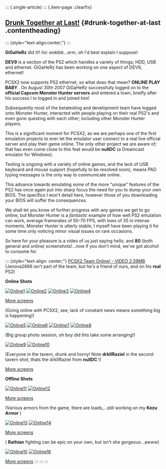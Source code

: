 ::: {.single-article}
::: {.item-page .clearfix}
## [Drunk Together at Last!](/140-drunk-together-at-last.html) {#drunk-together-at-last .contentheading}

::: {style="text-align:center;"}
:::

**GiGaHeRz** did it!! *hic* *wobble*...erm, oh I'd best explain I
suppose!


**DEV9** is a section of the PS2 which handles a variety of things; HDD,
USB and ethernet. GiGaHeRz has been working on one aspect of DEV9,
ethernet!

PCSX2 now supports PS2 ethernet, so what does that mean? **ONLINE PLAY
BABY** . On August 30th 2007 GiGaHeRz successfully logged on to the
**official Capcom Monster Hunter servers** and entered a town, briefly
after his success I to logged in and joined him!

Subsequently most of the betatesting and development team have logged
onto Monster Hunter, interacted with people playing on their real PS2's
and even gone questing with each other; including other Monster Hunter
players.

This is a significant moment for PCSX2, as we are perhaps one of the
first emulation projects to ever let the emulator user connect to a real
live official server and play their game online. The only other project
we are aware of; that has even come close to this feat would be
**nullDC** (a Dreamcast emulator for Windows).

Testing is ongoing with a variety of online games, and the lack of USB
keyboard and mouse support (hopefully to be resolved soon), means PAD
typing messages is the only way to communicate online.

This advance towards emulating some of the more "unique" features of
the PS2 has once again put into sharp focus the need for you to dump
your own BIOS. The specifics I won't detail here, however those of you
downloading your BIOS will suffer the consequences.

We shall let you know of further progress with any games we get to go
online, but Monster Hunter is a *fantastic* example of how well PS2
emulation can work, average framerates of 50-70 FPS, with lows of 35 in
intense moments. Monster Hunter is utterly stable, I myself have been
playing it for some time only noticing minor visual issues on rare
occasions.

So here for your pleasure is a video of us just saying hello, and **80**
(both general and online) screenshots!...now if you don't mind, we've
got alcohol to consume *hic*

::: {style="text-align: center;"}
[PCSX2 Team Online! - VIDEO
2.59MB](/images/stories/frontend/online/waving.rar)
(Jenova2666 isn't part of the team, but he's a friend of ours, and on
his **real** PS2)

**Online Shots**

[![Online1](/images/stories/frontend/online/news_48t.jpg)](/images/stories/frontend/online/news_48.jpg)
[![Online2](/images/stories/frontend/online/news_49t.jpg)](/images/stories/frontend/online/news_49.jpg)
[![Online3](/images/stories/frontend/online/news_50t.jpg)](/images/stories/frontend/online/news_50.jpg)
[![Online4](/images/stories/frontend/online/news_51t.jpg)](/images/stories/frontend/online/news_51.jpg)

[More screens](/images/stories/frontend/online/mh_news_online.rar)

(Going online with PCSX2, see, lack of constant news means something big
is happening!)

[![Online5](/images/stories/frontend/online/news_72t.jpg)](/images/stories/frontend/online/news_72.jpg)
[![Online6](/images/stories/frontend/online/news_73t.jpg)](/images/stories/frontend/online/news_73.jpg)
[![Online7](/images/stories/frontend/online/news_74t.jpg)](/images/stories/frontend/online/news_74.jpg)
[![Online8](/images/stories/frontend/online/news_75t.jpg)](/images/stories/frontend/online/news_75.jpg)

(Big group photo session, oh boy did this take some arranging!)

[![Online9](/images/stories/frontend/online/news_77t.jpg)](/images/stories/frontend/online/news_77.jpg)
[![Online10](/images/stories/frontend/online/news_78t.jpg)](/images/stories/frontend/online/news_78.jpg)

(Everyone in the tavern, drunk and horny! Note **drkIIRaziel** in the
second tavern shot, thats the drkIIRaziel from **nullDC** !)

[More screens](/images/stories/frontend/online/mh_news_group.rar)

**Offline Shots**

[![Online11](/images/stories/frontend/online/news_01t.jpg)](/images/stories/frontend/online/news_01.jpg)
[![Online12](/images/stories/frontend/online/news_02t.jpg)](/images/stories/frontend/online/news_02.jpg)

[More screens](/images/stories/frontend/online/mh_news_equip1.rar)

(Various armors from the game, there are loads,...still working on my
**Kezu Armor** )

[![Online13](/images/stories/frontend/online/news_09t.jpg)](/images/stories/frontend/online/news_09.jpg)
[![Online14](/images/stories/frontend/online/news_10t.jpg)](/images/stories/frontend/online/news_10.jpg)

[More screens](/images/stories/frontend/online/mh_news_various.rar)

( **Rathian** fighting can be epic on your own, but isn't she
gorgeous...awww)

[![Online15](/images/stories/frontend/online/news_43t.jpg)](/images/stories/frontend/online/news_43.jpg)
[![Online16](/images/stories/frontend/online/news_44t.jpg)](/images/stories/frontend/online/news_44.jpg)

[More screens](/images/stories/frontend/online/mh_news_various2.rar)
:::
:::
:::
